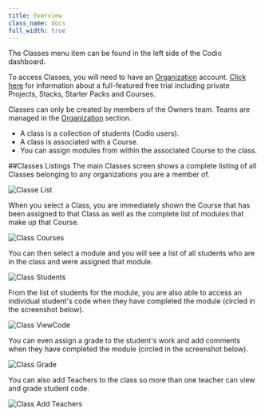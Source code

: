 ```yaml
---
title: Overview
class_name: docs
full_width: true
---
```


The Classes menu item can be found in the left side of the Codio dashboard.

To access Classes, you will need to have an [Organization](/docs/dashboard/organizations/) account. [Click here](/docs/quickstart/education) for information about a full-featured free trial including private Projects, Stacks, Starter Packs and Courses.

Classes can only be created by members of the Owners team. Teams are managed in the [Organization](/docs/dashboard/organizations/) section.

- A class is a collection of students (Codio users).
- A class is associated with a Course. 
- You can assign modules from within the associated Course to the class.

##Classes Listings
The main Classes screen shows a complete listing of all Classes belonging to any organizations you are a member of.


![Classe List](/img/docs/classroom_list.png)

When you select a Class, you are immediately shown the Course that has been assigned to that Class as well as the complete list of modules that make up that Course.

![Class Courses](/img/docs/classroom_tutorials.png)

You can then select a module and you will see a list of all students who are in the class and were assigned that module.

![Class Students](/img/docs/classroom_students.png)

From the list of students for the module, you are also able to access an individual student's code when they have completed the module (circled in the screenshot below).

![Class ViewCode](/img/docs/class_viewcode.png)

You can even assign a grade to the student's work and add comments when they have completed the module (circled in the screenshot below).

![Class Grade](/img/docs/class_grade.png)

You can also add Teachers to the class so more than one teacher can view and grade student code.

![Class Add Teachers](/img/docs/classroom_addteachers.png)

